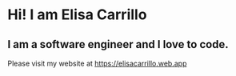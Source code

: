 # Hi! I am Elisa Carrillo
## I am a software engineer and I love to code.
Please visit my website at https://elisacarrillo.web.app

